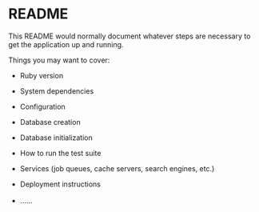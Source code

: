 # README

This README would normally document whatever steps are necessary to get the
application up and running. 

Things you may want to cover: 
 
* Ruby version

* System dependencies

* Configuration 

* Database creation

* Database initialization

* How to run the test suite

* Services (job queues, cache servers, search engines, etc.)

* Deployment instructions
 
* ......
　
  
